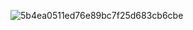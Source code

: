 
![5b4ea0511ed76e89bc7f25d683cb6cbe](https://github.com/user-attachments/assets/a2030975-ef68-4515-8db5-ad8cb1ca61cb)


